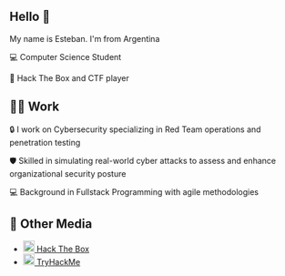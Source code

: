 ## Hello 👋

My name is Esteban. I'm from Argentina

<p>💻 Computer Science Student</p>
<p>👾 Hack The Box and CTF player</p>


## 👨‍💻 Work

<p>🔒 I work on Cybersecurity specializing in Red Team operations and penetration testing</p>
<p>🛡️ Skilled in simulating real-world cyber attacks to assess and enhance organizational security posture</p>
<p>💻 Background in Fullstack Programming with agile methodologies</p>


## 🤝 Other Media

- <a href="https://app.hackthebox.com/profile/196049"><img src="https://www.hackthebox.com/images/landingv3/favicon.png" alt="Hack The Box" width="20" height="20"> Hack The Box</a>
- <a href="https://tryhackme.com/p/Ropx"><img src="https://assets.tryhackme.com/img/favicon.png" alt="TryHackMe" width="20" height="20"> TryHackMe</a>



<!--
**estebanramos/estebanramos** is a ✨ _special_ ✨ repository because its `README.md` (this file) appears on your GitHub profile.

Here are some ideas to get you started:

- 🔭 I’m currently working on ...
- 🌱 I’m currently learning ...
- 👯 I’m looking to collaborate on ...
- 🤔 I’m looking for help with ...
- 💬 Ask me about ...
- 📫 How to reach me: ...
- 😄 Pronouns: ...
- ⚡ Fun fact: ...
-->
